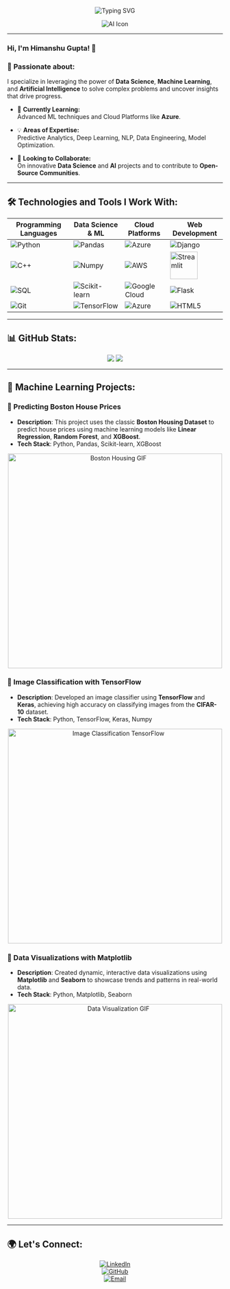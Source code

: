 <p align="center">
  <img src="https://readme-typing-svg.demolab.com?font=Fira+Code&size=28&duration=4000&pause=1000&color=16F70A&background=000000&center=true&vCenter=true&width=600&lines=Hi%2C+I'm+Himanshu+Gupta!+%F0%9F%91%8B;Data+Scientist+%7C+ML+Enthusiast+%7C;Let's+build+the+future+together!" alt="Typing SVG" />
</p>

<p align="center">
  <img src="https://img.icons8.com/dusk/64/000000/artificial-intelligence.png" alt="AI Icon"/>
</p>


---
### Hi, I'm Himanshu Gupta! 👋
### 👀 **Passionate about:**
I specialize in leveraging the power of **Data Science**, **Machine Learning**, and **Artificial Intelligence** to solve complex problems and uncover insights that drive progress.

- 🌱 **Currently Learning:**  
  Advanced ML techniques and Cloud Platforms like **Azure**.
  
- 💡 **Areas of Expertise:**  
  Predictive Analytics, Deep Learning, NLP, Data Engineering, Model Optimization.

- 🤝 **Looking to Collaborate:**  
  On innovative **Data Science** and **AI** projects and to contribute to **Open-Source Communities**.

---

## 🛠️ **Technologies and Tools I Work With:**


<div align="center">
  
| **Programming Languages** | **Data Science & ML** | **Cloud Platforms** | **Web Development** |
| ------------------------ | ------------------ | ------------------ | ------------------- |
| ![Python](https://img.icons8.com/nolan/64/python.png) | ![Pandas](https://img.icons8.com/color/64/000000/pandas.png) | ![Azure](https://img.icons8.com/color/64/000000/azure-1.png) | ![Django](https://img.icons8.com/color/64/000000/django.png) |
| ![C++](https://img.icons8.com/ultraviolet/64/000000/c-plus-plus.png) | ![Numpy](https://img.icons8.com/color/64/000000/numpy.png) | ![AWS](https://img.icons8.com/color/64/000000/amazon-web-services.png) | <img src="https://streamlit.io/images/brand/streamlit-mark-color.svg" alt="Streamlit" width="64" height="64"/> |
| ![SQL](https://img.icons8.com/color/64/000000/sql.png) | ![Scikit-learn](https://upload.wikimedia.org/wikipedia/commons/thumb/0/05/Scikit_learn_logo_small.svg/64px-Scikit_learn_logo_small.svg.png) | ![Google Cloud](https://img.icons8.com/color/64/000000/google-cloud.png) | ![Flask](https://img.icons8.com/nolan/64/flask.png) |
| ![Git](https://img.icons8.com/nolan/64/git.png) | ![TensorFlow](https://img.icons8.com/color/64/000000/tensorflow.png) | ![Azure](https://img.icons8.com/color/64/000000/azure-1.png) | ![HTML5](https://img.icons8.com/color/64/000000/html-5.png) |

</div>

---

## 📊 **GitHub Stats**:

<div align="center">
  <img src="http://github-profile-summary-cards.vercel.app/api/cards/stats?username=Himansh9532&theme=radical" />
  <img src="http://github-profile-summary-cards.vercel.app/api/cards/productive-time?username=Himansh9532&theme=radical&utcOffset=8" />
</div>

---

## 🎥 **Machine Learning Projects**:

### 🔹 Predicting Boston House Prices
  - **Description**: This project uses the classic **Boston Housing Dataset** to predict house prices using machine learning models like **Linear Regression**, **Random Forest**, and **XGBoost**.  
  - **Tech Stack**: Python, Pandas, Scikit-learn, XGBoost  
  <p align="center">
    <img src="https://media.giphy.com/media/WUq1cg9K7uzHa/giphy.gif" alt="Boston Housing GIF" width="500"/>
  </p>

### 🔹 Image Classification with TensorFlow
  - **Description**: Developed an image classifier using **TensorFlow** and **Keras**, achieving high accuracy on classifying images from the **CIFAR-10** dataset.  
  - **Tech Stack**: Python, TensorFlow, Keras, Numpy  
  <p align="center">
    <img src="https://miro.medium.com/v2/resize:fit:1200/format:webp/1*vA4XZx5ABJhyH66AfwEEmA.gif" alt="Image Classification TensorFlow" width="500"/>
  </p>

### 🔹 Data Visualizations with Matplotlib
  - **Description**: Created dynamic, interactive data visualizations using **Matplotlib** and **Seaborn** to showcase trends and patterns in real-world data.  
  - **Tech Stack**: Python, Matplotlib, Seaborn  
  <p align="center">
    <img src="https://miro.medium.com/v2/resize:fit:800/format:webp/1*Hp4RJmc9W04i22hbMZu7Fg.gif" alt="Data Visualization GIF" width="500"/>
  </p>


---

## 🌍 **Let's Connect:**

<div align="center">
  
  [![LinkedIn](https://img.shields.io/badge/-LinkedIn-0077B5?logo=linkedin&logoColor=white&style=flat)](https://www.linkedin.com/in/himanshugupta9532/)  
  [![GitHub](https://img.shields.io/badge/-GitHub-333333?logo=github&logoColor=white&style=flat)](https://github.com/Himansh9532)  
  [![Email](https://img.shields.io/badge/Email-D14836?logo=gmail&logoColor=white&style=flat)](mailto:himanshugupta95326@gmail.com)

</div>
